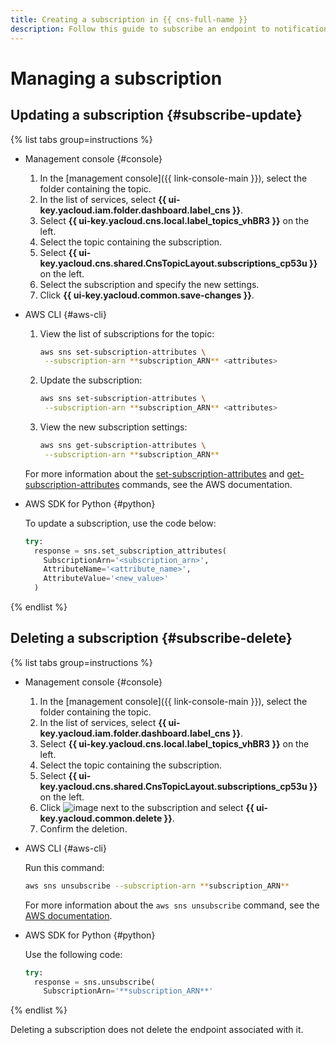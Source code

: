 ```yaml
---
title: Creating a subscription in {{ cns-full-name }}
description: Follow this guide to subscribe an endpoint to notifications in a topic.
---
```


# Managing a subscription

## Updating a subscription {#subscribe-update}

{% list tabs group=instructions %}

- Management console {#console}

  1. In the [management console]({{ link-console-main }}), select the folder containing the topic.
  1. In the list of services, select **{{ ui-key.yacloud.iam.folder.dashboard.label_cns }}**.
  1. Select **{{ ui-key.yacloud.cns.local.label_topics_vhBR3 }}** on the left.
  1. Select the topic containing the subscription.
  1. Select **{{ ui-key.yacloud.cns.shared.CnsTopicLayout.subscriptions_cp53u }}** on the left.
  1. Select the subscription and specify the new settings.
  1. Click **{{ ui-key.yacloud.common.save-changes }}**.

- AWS CLI {#aws-cli}

  1. View the list of subscriptions for the topic:
     ```bash
     aws sns set-subscription-attributes \
      --subscription-arn **subscription_ARN** <attributes>
     ```
  1. Update the subscription:
     ```bash
     aws sns set-subscription-attributes \
      --subscription-arn **subscription_ARN** <attributes>
     ```
  1. View the new subscription settings:
     ```bash
     aws sns get-subscription-attributes \
      --subscription-arn **subscription_ARN**
     ```

  For more information about the [set-subscription-attributes](https://docs.aws.amazon.com/cli/latest/reference/sns/set-subscription-attributes.html) and [get-subscription-attributes](https://docs.aws.amazon.com/cli/latest/reference/sns/get-subscription-attributes.html) commands, see the AWS documentation.

- AWS SDK for Python {#python}

  To update a subscription, use the code below:

  ```python
  try:
    response = sns.set_subscription_attributes(
      SubscriptionArn='<subscription_arn>',
      AttributeName='<attribute_name>',
      AttributeValue='<new_value>'
    )
  ```

{% endlist %}

## Deleting a subscription {#subscribe-delete}

{% list tabs group=instructions %}

- Management console {#console}

  1. In the [management console]({{ link-console-main }}), select the folder containing the topic.
  1. In the list of services, select **{{ ui-key.yacloud.iam.folder.dashboard.label_cns }}**.
  1. Select **{{ ui-key.yacloud.cns.local.label_topics_vhBR3 }}** on the left.
  1. Select the topic containing the subscription.
  1. Select **{{ ui-key.yacloud.cns.shared.CnsTopicLayout.subscriptions_cp53u }}** on the left.
  1. Click ![image](../../../_assets/console-icons/ellipsis.svg) next to the subscription and select **{{ ui-key.yacloud.common.delete }}**.
  1. Confirm the deletion.

- AWS CLI {#aws-cli}

  Run this command:

  ```bash
  aws sns unsubscribe --subscription-arn **subscription_ARN**
  ```

  For more information about the `aws sns unsubscribe` command, see the [AWS documentation](https://docs.aws.amazon.com/cli/latest/reference/sns/unsubscribe.html).

- AWS SDK for Python {#python}

  Use the following code:

  ```python
  try:
    response = sns.unsubscribe(
      SubscriptionArn='**subscription_ARN**'
  ```

{% endlist %}

Deleting a subscription does not delete the endpoint associated with it.